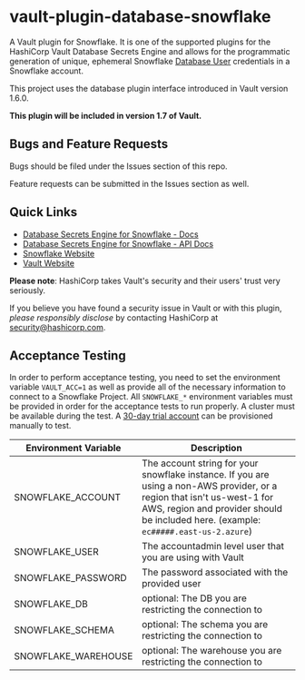 # vault-plugin-database-snowflake
A Vault plugin for Snowflake. It is one of the supported plugins for the HashiCorp Vault Database Secrets Engine and allows for the programmatic generation of unique, ephemeral Snowflake [Database User](https://docs.snowflake.com/en/user-guide/admin-user-management.html) credentials in a Snowflake account.

This project uses the database plugin interface introduced in Vault version 1.6.0.

**This plugin will be included in version 1.7 of Vault.**

## Bugs and Feature Requests
Bugs should be filed under the Issues section of this repo.

Feature requests can be submitted in the Issues section as well.

## Quick Links
 * [Database Secrets Engine for Snowflake - Docs](https://www.vaultproject.io/docs/secrets/databases/snowflake)
 * [Database Secrets Engine for Snowflake - API Docs](https://www.vaultproject.io/api-docs/secret/databases/snowflake)
 * [Snowflake Website](https://www.snowflake.com/)
 * [Vault Website](https://www.vaultproject.io)
 
**Please note**: HashiCorp takes Vault's security and their users' trust very seriously.

If you believe you have found a security issue in Vault or with this plugin, _please responsibly disclose_ by contacting HashiCorp at [security@hashicorp.com](mailto:security@hashicorp.com).

## Acceptance Testing
In order to perform acceptance testing, you need to set the environment variable `VAULT_ACC=1` as well as provide all of the necessary information to connect to a Snowflake Project. All `SNOWFLAKE_*` environment variables must be provided in order for the acceptance tests to run properly. A cluster must be available during the test. A [30-day trial account](https://signup.snowflake.com/) can be provisioned manually to test.

| Environment Variable | Description |
|----------------------|-------------|
| SNOWFLAKE_ACCOUNT    | The account string for your snowflake instance. If you are using a non-AWS provider, or a region that isn't us-west-1 for AWS, region and provider should be included here. (example: `ec#####.east-us-2.azure`) |
| SNOWFLAKE_USER       | The accountadmin level user that you are using with Vault |
| SNOWFLAKE_PASSWORD   | The password associated with the provided user |
| SNOWFLAKE_DB         | optional: The DB you are restricting the connection to |
| SNOWFLAKE_SCHEMA     | optional: The schema you are restricting the connection to |
| SNOWFLAKE_WAREHOUSE  | optional: The warehouse you are restricting the connection to |
